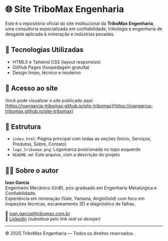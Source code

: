 # 🌐 Site TriboMax Engenharia

Este é o repositório oficial do site institucional da **TriboMax Engenharia**, uma consultoria especializada em confiabilidade, tribologia e engenharia de desgaste aplicada à mineração e indústrias pesadas.

## 🔧 Tecnologias Utilizadas

- HTML5 e Tailwind CSS (layout responsivo)
- GitHub Pages (hospedagem gratuita)
- Design limpo, técnico e moderno

## 📌 Acesso ao site

Você pode visualizar o site publicado aqui:  
[https://ivangarcia-tribomax.github.io/site-tribomax](https://ivangarcia-tribomax.github.io/site-tribomax)

## 📂 Estrutura

- `index.html`: Página principal com todas as seções (Início, Serviços, Produtos, Sobre, Contato)
- `logo_tribomax.png`: Logomarca posicionada no topo esquerdo
- `README.md`: Este arquivo, com a descrição do projeto

## 👨‍💼 Sobre o autor

**Ivan Garcia**  
Engenheiro Mecânico (UnB), pós-graduado em Engenharia Metalúrgica e Confiabilidade.  
Experiência em mineração (Vale, Yamana, AngloGold) com foco em inspeções técnicas, escaneamento 3D e diagnóstico de falhas.

📧 ivan.garcia@tribomax.com.br  
🔗 [LinkedIn](https://www.linkedin.com/in/ivan-garcia) *(substitua pelo link real se desejar)*

---

© 2025 TriboMax Engenharia — Todos os direitos reservados.
